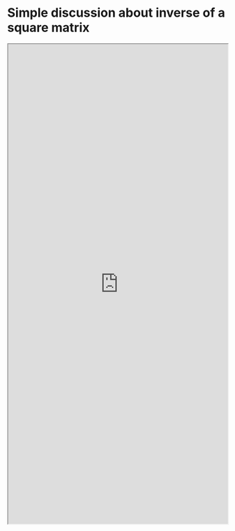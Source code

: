 # Simple discussion about inverse of a square matrix


<!--more-->

<iframe src="https://linn-guo.github.io/pdf/Inverse_Of_A_Square_Matrix .pdf" height="1100px" width="100%"></iframe>

